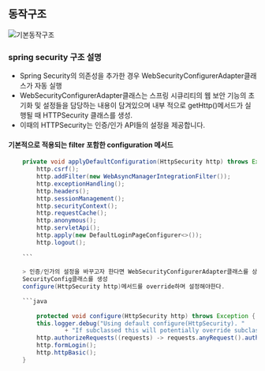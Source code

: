 ## 동작구조
![기본동작구조](https://user-images.githubusercontent.com/99226598/183640439-2577f2e2-f1f2-46fc-893c-9326063cc3b1.png)


  ### spring security 구조 설명 
  
- Spring Security의 의존성을 추가한 경우 WebSecurityConfigurerAdapter클래스가 자동 실행
- WebSecurityConfigurerAdapter클래스는 스프링 시큐리티의 웹 보안 기능의 초기화 및 설정들을 담당하는 내용이 담겨있으며 내부 적으로 getHttp()메서드가 실행될 때 HTTPSecurity 클래스를 생성.
- 이때의 HTTPSecurity는 인증/인가 API들의 설정을 제공합니다.

#### 기본적으로 적용되는 filter 포함한 configuration 메서드
```java
	private void applyDefaultConfiguration(HttpSecurity http) throws Exception {
		http.csrf();
		http.addFilter(new WebAsyncManagerIntegrationFilter());
		http.exceptionHandling();
		http.headers();
		http.sessionManagement();
		http.securityContext();
		http.requestCache();
		http.anonymous();
		http.servletApi();
		http.apply(new DefaultLoginPageConfigurer<>());
		http.logout();
    
    ```
    
    > 인증/인가의 설정을 바꾸고자 한다면 WebSecurityConfigurerAdapter클래스를 상속한 
    SecurityConfig클래스를 생성 
    configure(HttpSecurity http)메서드를 override하며 설정해야한다.
    
    ```java
    
    	protected void configure(HttpSecurity http) throws Exception {
		this.logger.debug("Using default configure(HttpSecurity). "
				+ "If subclassed this will potentially override subclass configure(HttpSecurity).");
		http.authorizeRequests((requests) -> requests.anyRequest().authenticated());
		http.formLogin();
		http.httpBasic();
	}
  ```
  
